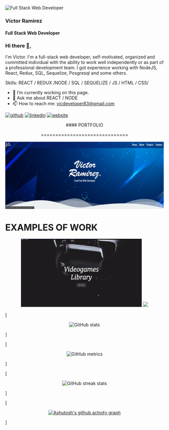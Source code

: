 ![Full Stack Web Developer](https://media.licdn.com/dms/image/C5616AQHkJICN_Fy4RA/profile-displaybackgroundimage-shrink_350_1400/0/1609756950664?e=1677110400&v=beta&t=eKlbSAdgzR4XCeGa-v4_k1lmm9xE4JtXPgreFJPWCNs)
### Victor Ramirez
#### Full Stack Web Developer

### Hi there 👋, 




I'm Victor. I'm a full-stack web developer, self-motivated, organized and committed individual with the ability to work well independently or as part of a professional development team.
I got experience working with NodeJS, React, Redux, SQL, Sequelize, Posgresql and some others. 

Skills:  REACT / REDUX /NODE / SQL / SEQUELIZE / JS / HTML / CSS/

- 🔭 I’m currently working on this page. 
- 💬 Ask me about REACT / NODE 
- 📫 How to reach me: vicdeveloper83@gmail.com 


[<img src='https://cdn.jsdelivr.net/npm/simple-icons@3.0.1/icons/github.svg' alt='github' height='40'>](https://github.com/bukaro8)  [<img src='https://cdn.jsdelivr.net/npm/simple-icons@3.0.1/icons/linkedin.svg' alt='linkedin' height='40'>](https://www.linkedin.com/in/https://www.linkedin.com/in/victor-ramirez-developer//)  [<img src='https://cdn.jsdelivr.net/npm/simple-icons@3.0.1/icons/icloud.svg' alt='website' height='40'>](https://portfolio-eight-sandy-56.vercel.app/)  
<p align=center>
#### PORTFOLIO
</p>
<p align=center>
==============================
 </p>
<a href='https://portfolio-eight-sandy-56.vercel.app/'>
<p align=center>
<img  src='https://github.com/bukaro8/bukaro8/blob/main/Screenshot%202022-12-19%20192804.jpg'  width=512/>
 </p>
</a>

EXAMPLES OF WORK
==============================
<p align=center>
<span align=left>
<img src='https://github.com/bukaro8/bukaro8/blob/main/videogm.gif' width='384'/>
</span>
<span align=right>
<img src='https://github.com/bukaro8/bukaro8/blob/main/pero.gif' width='384'/>
</span>
</p>


[<p align=center> ![GitHub stats](https://github-readme-stats.vercel.app/api?username=bukaro8&show_icons=true)</p>]



[<p align=center>![GitHub metrics](https://metrics.lecoq.io/bukaro8)</p>]

[<p align=center>![GitHub streak stats](https://streak-stats.demolab.com/?user=bukaro8) </p>]

[<p align=center>[![Ashutosh's github activity graph](https://github-readme-activity-graph.cyclic.app/graph?username=bukaro8&theme=react)](https://github.com/ashutosh00710/github-readme-activity-graph)</p>]

